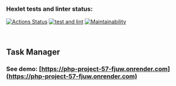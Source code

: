 ### Hexlet tests and linter status:
[![Actions Status](https://github.com/Kolalexx/php-project-57/actions/workflows/hexlet-check.yml/badge.svg)](https://github.com/Kolalexx/php-project-57/actions)
[![test and lint](https://github.com/Kolalexx/php-project-57/actions/workflows/testAndLint.yml/badge.svg)](https://github.com/Kolalexx/php-project-57/actions/workflows/testAndLint.yml)
[![Maintainability](https://api.codeclimate.com/v1/badges/23e8575d3e8cf6205d6c/maintainability)](https://codeclimate.com/github/Kolalexx/php-project-57/maintainability)

<br>

## Task Manager
### See demo: [https://php-project-57-fjuw.onrender.com](https://php-project-57-fjuw.onrender.com)

<br>
